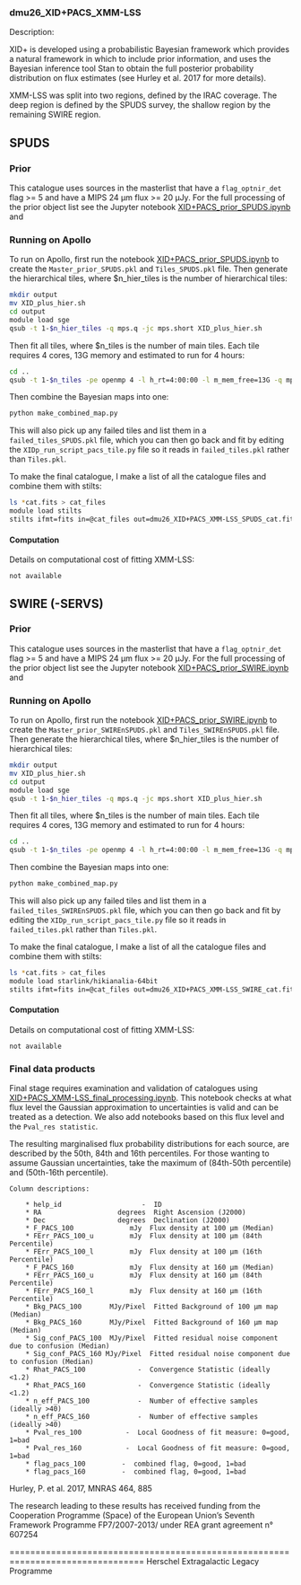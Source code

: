 ### dmu26_XID+PACS_XMM-LSS
Description:

  XID+ is developed using a probabilistic Bayesian framework which provides
  a natural framework in which to include prior information, and uses the
  Bayesian inference tool Stan to obtain the full posterior probability
  distribution on flux estimates (see Hurley et al. 2017 for more details).

XMM-LSS was split into two regions, defined by the IRAC coverage. The deep region is defined by the SPUDS survey, the shallow region by the remaining SWIRE region.
 
## SPUDS

### Prior
  This catalogue uses sources in the masterlist that have a `flag_optnir_det` flag >= 5 and have a
   MIPS 24 $\mathrm{\mu m}$ flux >= 20 $\mathrm{\mu Jy}$. For the full processing of the
   prior object list see the Jupyter notebook [XID+PACS_prior_SPUDS.ipynb](./XID+PACS_prior_SERVS.ipynb) and 
   

### Running on Apollo
To run on Apollo, first run the notebook [XID+PACS_prior_SPUDS.ipynb](./XID+PACS_prior_SPUDS.ipynb) to create the `Master_prior_SPUDS.pkl` and `Tiles_SPUDS.pkl` file. Then generate the
 hierarchical tiles, where $n_hier_tiles is the number of hierarchical tiles:
```bash
mkdir output
mv XID_plus_hier.sh
cd output
module load sge
qsub -t 1-$n_hier_tiles -q mps.q -jc mps.short XID_plus_hier.sh
```
Then fit all tiles, where $n_tiles is the number of main tiles. Each tile requires 4 cores, 13G memory and estimated to run for 4 hours:
```bash
cd ..
qsub -t 1-$n_tiles -pe openmp 4 -l h_rt=4:00:00 -l m_mem_free=13G -q mps.q XID_plus_tile.sh
```
Then combine the Bayesian maps into one:
 ```bash
 python make_combined_map.py
 ```
 This will also pick up any failed tiles and list them in a `failed_tiles_SPUDS.pkl` 
file, which you can then go back and fit by editing the `XIDp_run_script_pacs_tile.py` file so it reads in
 `failed_tiles.pkl` rather than `Tiles.pkl`.
  
 To make the final catalogue, I make a list of all the catalogue files and combine them with stilts:
 ```bash
 ls *cat.fits > cat_files
module load stilts
stilts ifmt=fits in=@cat_files out=dmu26_XID+PACS_XMM-LSS_SPUDS_cat.fits
```
 
#### Computation 
 Details on computational cost of fitting XMM-LSS:
 

```not available```
 
 
## SWIRE (-SERVS)

### Prior
  This catalogue uses sources in the masterlist that have a `flag_optnir_det` flag >= 5 and have a
   MIPS 24 $\mathrm{\mu m}$ flux >= 20 $\mathrm{\mu Jy}$. For the full processing of the
   prior object list see the Jupyter notebook [XID+PACS_prior_SWIRE.ipynb](./XID+PACS_prior_SWIRE.ipynb) and 
   

### Running on Apollo
To run on Apollo, first run the notebook [XID+PACS_prior_SWIRE.ipynb](./XID+PACS_prior_SWIRE.ipynb) to create the `Master_prior_SWIREnSPUDS.pkl` and `Tiles_SWIREnSPUDS.pkl` file. Then generate the
 hierarchical tiles, where $n_hier_tiles is the number of hierarchical tiles:
```bash
mkdir output
mv XID_plus_hier.sh
cd output
module load sge
qsub -t 1-$n_hier_tiles -q mps.q -jc mps.short XID_plus_hier.sh
```
Then fit all tiles, where $n_tiles is the number of main tiles. Each tile requires 4 cores, 13G memory and estimated to run for 4 hours:
```bash
cd ..
qsub -t 1-$n_tiles -pe openmp 4 -l h_rt=4:00:00 -l m_mem_free=13G -q mps.q XID_plus_tile.sh
```
Then combine the Bayesian maps into one:
 ```bash
 python make_combined_map.py
 ```
 This will also pick up any failed tiles and list them in a `failed_tiles_SWIREnSPUDS.pkl` 
file, which you can then go back and fit by editing the `XIDp_run_script_pacs_tile.py` file so it reads in
 `failed_tiles.pkl` rather than `Tiles.pkl`.
  
 To make the final catalogue, I make a list of all the catalogue files and combine them with stilts:
 ```bash
 ls *cat.fits > cat_files
module load starlink/hikianalia-64bit
stilts ifmt=fits in=@cat_files out=dmu26_XID+PACS_XMM-LSS_SWIRE_cat.fits
```
 
#### Computation 
 Details on computational cost of fitting XMM-LSS:

```not available ```


### Final data products
  Final stage requires examination and validation of catalogues using [XID+PACS_XMM-LSS_final_processing.ipynb](XID+PACS_XMM-LSS_final_processing.ipynb).
  This notebook checks at what flux level the Gaussian approximation to uncertainties is valid and can be treated as a detection. 
  We also add notebooks based on this flux level and the `Pval_res statistic`.

  The resulting marginalised flux probability distributions for each source, are
  described by the 50th, 84th and 16th percentiles. For those wanting to assume
  Gaussian uncertainties, take the maximum of (84th-50th percentile) and
  (50th-16th percentile).



    
    Column descriptions:

        * help_id                    -  ID
        * RA                   degrees  Right Ascension (J2000)
        * Dec                  degrees  Declination (J2000)
        * F_PACS_100              mJy  Flux density at 100 µm (Median)
        * FErr_PACS_100_u         mJy  Flux density at 100 µm (84th Percentile)
        * FErr_PACS_100_l         mJy  Flux density at 100 µm (16th Percentile)
        * F_PACS_160              mJy  Flux density at 160 µm (Median)
        * FErr_PACS_160_u         mJy  Flux density at 160 µm (84th Percentile)
        * FErr_PACS_160_l         mJy  Flux density at 160 µm (16th Percentile)
        * Bkg_PACS_100       MJy/Pixel  Fitted Background of 100 µm map (Median)
        * Bkg_PACS_160       MJy/Pixel  Fitted Background of 160 µm map (Median)
        * Sig_conf_PACS_100  MJy/Pixel  Fitted residual noise component due to confusion (Median)
        * Sig_conf_PACS_160 MJy/Pixel  Fitted residual noise component due to confusion (Median)
        * Rhat_PACS_100             -  Convergence Statistic (ideally <1.2)
        * Rhat_PACS_160             -  Convergence Statistic (ideally <1.2)
        * n_eff_PACS_100            -  Number of effective samples (ideally >40)
        * n_eff_PACS_160            -  Number of effective samples (ideally >40)
        * Pval_res_100		     -	Local Goodness of fit measure: 0=good, 1=bad
        * Pval_res_160		     -	Local Goodness of fit measure: 0=good, 1=bad
        * flag_pacs_100         -  combined flag, 0=good, 1=bad
        * flag_pacs_160         -  combined flag, 0=good, 1=bad        


Hurley, P.  et al. 2017, MNRAS 464, 885

The research leading to these results has received funding from the Cooperation
Programme (Space) of the European Union’s Seventh Framework Programme
FP7/2007-2013/ under REA grant agreement n° 607254

================================================================================
Herschel Extragalactic Legacy Programme